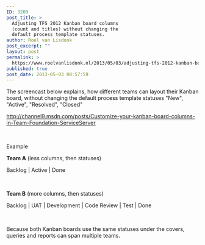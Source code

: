```yaml
---
ID: 3209
post_title: >
  Adjusting TFS 2012 Kanban board columns
  (count and titles) without changing the
  default process template statuses.
author: Roel van Lisdonk
post_excerpt: ""
layout: post
permalink: >
  https://www.roelvanlisdonk.nl/2013/05/03/adjusting-tfs-2012-kanban-board-columns-count-and-titles-without-changing-the-default-process-template-statuses/
published: true
post_date: 2013-05-03 08:57:59
---
```

<p>The screencast below explains, how different teams can layout their Kanban board, without changing the default process template statuses &quot;New&quot;, &quot;Active&quot;, &quot;Resolved&quot;, &quot;Closed&quot;</p>  <p><a href="http://channel9.msdn.com/posts/Customize-your-kanban-board-columns-in-Team-Foundation-ServiceServer">http://channel9.msdn.com/posts/Customize-your-kanban-board-columns-in-Team-Foundation-ServiceServer</a></p>  <p>&#160;</p>  <p>Example</p>  <p><strong>Team A</strong> (less columns, then statuses)</p>  <p>Backlog | Active | Done</p>  <p>&#160;</p>  <p><strong>Team B</strong> (more columns, then statuses)</p>  <p>Backlog | UAT | Development | Code Review | Test | Done</p>  <p>&#160;</p>  <p>Because both Kanban boards use the same statuses under the covers, queries and reports can span multiple teams.</p>